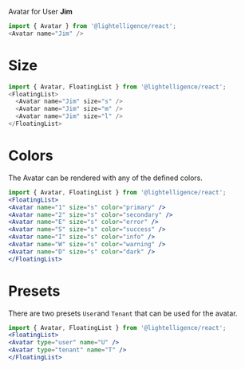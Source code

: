Avatar for User **Jim**

```js
import { Avatar } from '@lightelligence/react';
<Avatar name="Jim" />
```

# Size

```js
import { Avatar, FloatingList } from '@lightelligence/react';
<FloatingList>
  <Avatar name="Jim" size="s" />
  <Avatar name="Jim" size="m" />
  <Avatar name="Jim" size="l" />
</FloatingList>
```

# Colors

The Avatar can be rendered with any of the defined colors.

```jsx
import { Avatar, FloatingList } from '@lightelligence/react';
<FloatingList>
<Avatar name="1" size="s" color="primary" />
<Avatar name="2" size="s" color="secondary" />
<Avatar name="E" size="s" color="error" />
<Avatar name="S" size="s" color="success" />
<Avatar name="I" size="s" color="info" />
<Avatar name="W" size="s" color="warning" />
<Avatar name="D" size="s" color="dark" />
</FloatingList>
```

# Presets

There are two presets `User`and `Tenant` that can be used for the avatar.

```jsx
import { Avatar, FloatingList } from '@lightelligence/react';
<FloatingList>
<Avatar type="user" name="U" />
<Avatar type="tenant" name="T" />
</FloatingList>
```
